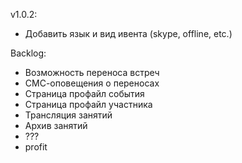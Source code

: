 v1.0.2:
- Добавить язык и вид ивента (skype, offline, etc.)

Backlog:
- Возможность переноса встреч
- СМС-оповещения о переносах
- Страница профайл события
- Страница профайл участника
- Трансляция занятий
- Архив занятий
- ???
- profit